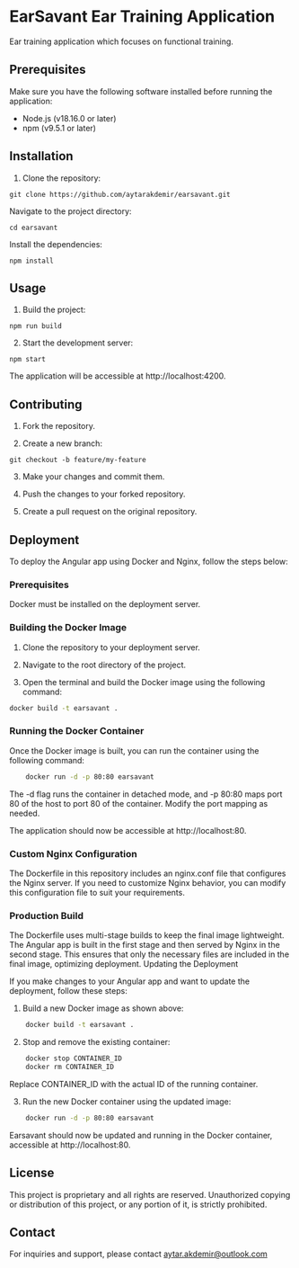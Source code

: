 # EarSavant Ear Training Application

Ear training application which focuses on functional training.

## Prerequisites

Make sure you have the following software installed before running the application:

- Node.js (v18.16.0 or later)
- npm (v9.5.1 or later)

## Installation

1. Clone the repository:

```shell
git clone https://github.com/aytarakdemir/earsavant.git
```

Navigate to the project directory:

```shell
cd earsavant
```
Install the dependencies:

```shell
npm install
```

## Usage

1. Build the project:

```shell
npm run build
```

2. Start the development server:

```shell
npm start
```
The application will be accessible at http://localhost:4200.

## Contributing

1. Fork the repository.

2. Create a new branch:

```shell
git checkout -b feature/my-feature
```
    

3. Make your changes and commit them.

4. Push the changes to your forked repository.

5. Create a pull request on the original repository.

## Deployment

To deploy the Angular app using Docker and Nginx, follow the steps below:

### Prerequisites

Docker must be installed on the deployment server.

### Building the Docker Image

1. Clone the repository to your deployment server.

2. Navigate to the root directory of the project.

3. Open the terminal and build the Docker image using the following command:

```bash
docker build -t earsavant .
```

### Running the Docker Container

Once the Docker image is built, you can run the container using the following command:

```bash
    docker run -d -p 80:80 earsavant
```
The -d flag runs the container in detached mode, and -p 80:80 maps port 80 of the host to port 80 of the container. Modify the port mapping as needed.

The application should now be accessible at http://localhost:80.

### Custom Nginx Configuration

The Dockerfile in this repository includes an nginx.conf file that configures the Nginx server. If you need to customize Nginx behavior, you can modify this configuration file to suit your requirements.

### Production Build

The Dockerfile uses multi-stage builds to keep the final image lightweight. The Angular app is built in the first stage and then served by Nginx in the second stage. This ensures that only the necessary files are included in the final image, optimizing deployment.
Updating the Deployment

If you make changes to your Angular app and want to update the deployment, follow these steps:

1. Build a new Docker image as shown above:

```bash
    docker build -t earsavant .
```




2. Stop and remove the existing container:

```bash
    docker stop CONTAINER_ID
    docker rm CONTAINER_ID
```
Replace CONTAINER_ID with the actual ID of the running container.

3. Run the new Docker container using the updated image:

```bash
    docker run -d -p 80:80 earsavant
```


Earsavant should now be updated and running in the Docker container, accessible at http://localhost:80.

## License

This project is proprietary and all rights are reserved. Unauthorized copying or distribution of this project, or any portion of it, is strictly prohibited.

## Contact

For inquiries and support, please contact aytar.akdemir@outlook.com

